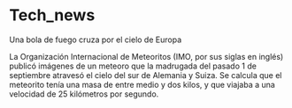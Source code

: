 # Tech_news


Una bola de fuego cruza por el cielo de Europa

La Organización Internacional de Meteoritos (IMO, por sus siglas en inglés) 
publicó imágenes de un meteoro que la madrugada del pasado 1 de septiembre 
atravesó el cielo del sur de Alemania y Suiza. Se calcula que el meteorito tenía una 
masa de entre medio y dos kilos, y que viajaba a una velocidad de 25 kilómetros por segundo.
